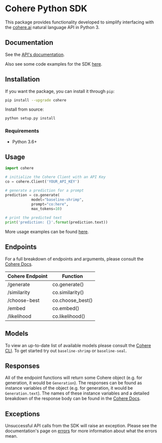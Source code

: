 # Cohere Python SDK

This package provides functionality developed to simplify interfacing with the [cohere.ai](https://cohere.ai) natural language API in Python 3.

## Documentation

See the [API's documentation](https://docs.cohere.ai/). 

Also see some code examples for the SDK [here](https://github.com/cohere-ai/cohere-python/blob/main/sanity-test.py).

## Installation

If you want the package, you can install it through `pip`:

```bash
pip install --upgrade cohere
```

Install from source:

```bash
python setup.py install
```

### Requirements
- Python 3.6+

## Usage

```python
import cohere

# initialize the Cohere Client with an API Key
co = cohere.Client('YOUR_API_KEY')

# generate a prediction for a prompt 
prediction = co.generate(
            model="baseline-shrimp",
            prompt="co:here",
            max_tokens=10)
            
# print the predicted text          
print('prediction: {}'.format(prediction.text))
```

More usage examples can be found [here](https://github.com/cohere-ai/cohere-python/blob/main/sanity-test.py).

## Endpoints
For a full breakdown of endpoints and arguments, please consult the [Cohere Docs](https://docs.cohere.ai/).

Cohere Endpoint | Function
----- | -----
/generate  | co.generate()
/similarity | co.similarity()
/choose-best | co.choose_best()
/embed | co.embed()
/likelihood | co.likelihood()

## Models
To view an up-to-date list of available models please consult the [Cohere CLI](https://docs.cohere.ai/command/). To get started try out `baseline-shrimp` or `baseline-seal`.

## Responses
All of the endpoint functions will return some Cohere object (e.g. for generation, it would be `Generation`). The responses can be found as instance variables of the object (e.g. for generation, it would be `Generation.text`). The names of these instance variables and a detailed breakdown of the response body can be found in the [Cohere Docs](https://docs.cohere.ai/).

## Exceptions

Unsuccessful API calls from the SDK will raise an exception. Please see the documentation's page on [errors](https://docs.cohere.ai/errors-reference) for more information about what the errors mean.

